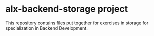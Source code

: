 # alx-backend-storage project
This repository contains files put together for exercises in storage for specialization in Backend Development.
